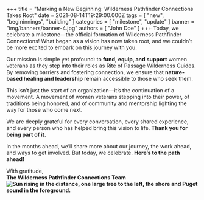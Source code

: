+++
title = "Marking a New Beginning: Wilderness Pathfinder Connections Takes Root"
date = 2021-08-14T19:29:00.000Z
tags = [ "new", "begininnings", "building" ]
categories = [ "milestone", "update" ]
banner = "img/banners/banner-4.jpg"
authors = [ "John Doe" ]
+++
Today, we celebrate a milestone—the official formation of Wilderness Pathfinder Connections! What began as a vision has now taken root, and we couldn’t be more excited to embark on this journey with you.

Our mission is simple yet profound: to **fund, equip, and support** women veterans as they step into their roles as Rite of Passage Wilderness Guides. By removing barriers and fostering connection, we ensure that **nature-based healing and leadership** remain accessible to those who seek them.

This isn’t just the start of an organization—it’s the continuation of a movement. A movement of women veterans stepping into their power, of traditions being honored, and of community and mentorship lighting the way for those who come next.

We are deeply grateful for every conversation, every shared experience, and every person who has helped bring this vision to life. **Thank you for being part of it.**

In the months ahead, we’ll share more about our journey, the work ahead, and ways to get involved. But today, we celebrate. **Here’s to the path ahead!**

With gratitude,<br>**The Wilderness Pathfinder Connections Team![Sun rising in the distance, one large tree to the left, the shore and Puget sound in the foreground.](/uploads/20241013-073753.jpg "Sunrise at Indianola, Washington")**